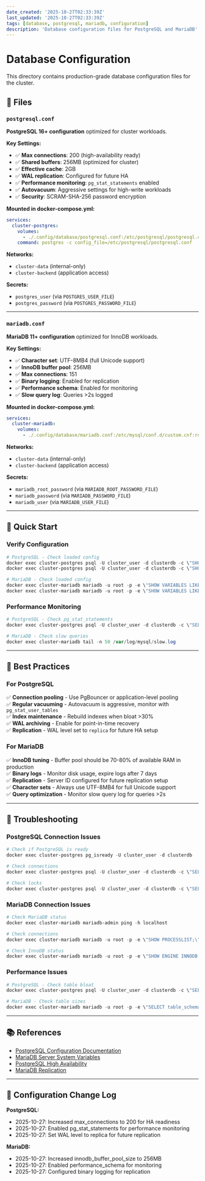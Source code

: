 ```yaml
---
date_created: '2025-10-27T02:33:39Z'
last_updated: '2025-10-27T02:33:39Z'
tags: [database, postgresql, mariadb, configuration]
description: 'Database configuration files for PostgreSQL and MariaDB'
---
```


# Database Configuration

This directory contains production-grade database configuration files for the cluster.

## 📁 Files

### `postgresql.conf`

**PostgreSQL 16+ configuration** optimized for cluster workloads.

**Key Settings:**
- ✅ **Max connections**: 200 (high-availability ready)
- ✅ **Shared buffers**: 256MB (optimized for cluster)
- ✅ **Effective cache**: 2GB
- ✅ **WAL replication**: Configured for future HA
- ✅ **Performance monitoring**: `pg_stat_statements` enabled
- ✅ **Autovacuum**: Aggressive settings for high-write workloads
- ✅ **Security**: SCRAM-SHA-256 password encryption

**Mounted in docker-compose.yml:**
```yaml
services:
  cluster-postgres:
    volumes:
      - ./.config/database/postgresql.conf:/etc/postgresql/postgresql.conf:ro
    command: postgres -c config_file=/etc/postgresql/postgresql.conf
```

**Networks:**
- `cluster-data` (internal-only)
- `cluster-backend` (application access)

**Secrets:**
- `postgres_user` (via `POSTGRES_USER_FILE`)
- `postgres_password` (via `POSTGRES_PASSWORD_FILE`)

---

### `mariadb.conf`

**MariaDB 11+ configuration** optimized for InnoDB workloads.

**Key Settings:**
- ✅ **Character set**: UTF-8MB4 (full Unicode support)
- ✅ **InnoDB buffer pool**: 256MB
- ✅ **Max connections**: 151
- ✅ **Binary logging**: Enabled for replication
- ✅ **Performance schema**: Enabled for monitoring
- ✅ **Slow query log**: Queries >2s logged

**Mounted in docker-compose.yml:**
```yaml
services:
  cluster-mariadb:
    volumes:
      - ./.config/database/mariadb.conf:/etc/mysql/conf.d/custom.cnf:ro
```

**Networks:**
- `cluster-data` (internal-only)
- `cluster-backend` (application access)

**Secrets:**
- `mariadb_root_password` (via `MARIADB_ROOT_PASSWORD_FILE`)
- `mariadb_password` (via `MARIADB_PASSWORD_FILE`)
- `mariadb_user` (via `MARIADB_USER_FILE`)

---

## 🚀 Quick Start

### Verify Configuration

```powershell
# PostgreSQL - Check loaded config
docker exec cluster-postgres psql -U cluster_user -d clusterdb -c \"SHOW config_file;\"
docker exec cluster-postgres psql -U cluster_user -d clusterdb -c \"SHOW shared_buffers;\"

# MariaDB - Check loaded config
docker exec cluster-mariadb mariadb -u root -p -e \"SHOW VARIABLES LIKE '%buffer%';\"
docker exec cluster-mariadb mariadb -u root -p -e \"SHOW VARIABLES LIKE 'character_set%';\"
```

### Performance Monitoring

```powershell
# PostgreSQL - Check pg_stat_statements
docker exec cluster-postgres psql -U cluster_user -d clusterdb -c \"SELECT * FROM pg_stat_statements ORDER BY total_exec_time DESC LIMIT 10;\"

# MariaDB - Check slow queries
docker exec cluster-mariadb tail -n 50 /var/log/mysql/slow.log
```

---

## 🎯 Best Practices

### For PostgreSQL

✅ **Connection pooling** - Use PgBouncer or application-level pooling  
✅ **Regular vacuuming** - Autovacuum is aggressive, monitor with `pg_stat_user_tables`  
✅ **Index maintenance** - Rebuild indexes when bloat >30%  
✅ **WAL archiving** - Enable for point-in-time recovery  
✅ **Replication** - WAL level set to `replica` for future HA setup  

### For MariaDB

✅ **InnoDB tuning** - Buffer pool should be 70-80% of available RAM in production  
✅ **Binary logs** - Monitor disk usage, expire logs after 7 days  
✅ **Replication** - Server ID configured for future replication setup  
✅ **Character sets** - Always use UTF-8MB4 for full Unicode support  
✅ **Query optimization** - Monitor slow query log for queries >2s  

---

## 🔧 Troubleshooting

### PostgreSQL Connection Issues

```powershell
# Check if PostgreSQL is ready
docker exec cluster-postgres pg_isready -U cluster_user -d clusterdb

# Check connections
docker exec cluster-postgres psql -U cluster_user -d clusterdb -c \"SELECT count(*) FROM pg_stat_activity;\"

# Check locks
docker exec cluster-postgres psql -U cluster_user -d clusterdb -c \"SELECT * FROM pg_locks WHERE NOT granted;\"
```

### MariaDB Connection Issues

```powershell
# Check MariaDB status
docker exec cluster-mariadb mariadb-admin ping -h localhost

# Check connections
docker exec cluster-mariadb mariadb -u root -p -e \"SHOW PROCESSLIST;\"

# Check InnoDB status
docker exec cluster-mariadb mariadb -u root -p -e \"SHOW ENGINE INNODB STATUS\\G\"
```

### Performance Issues

```powershell
# PostgreSQL - Check table bloat
docker exec cluster-postgres psql -U cluster_user -d clusterdb -c \"SELECT schemaname, tablename, pg_size_pretty(pg_total_relation_size(schemaname||'.'||tablename)) FROM pg_tables ORDER BY pg_total_relation_size(schemaname||'.'||tablename) DESC LIMIT 10;\"

# MariaDB - Check table sizes
docker exec cluster-mariadb mariadb -u root -p -e \"SELECT table_schema, table_name, ROUND(((data_length + index_length) / 1024 / 1024), 2) AS 'Size (MB)' FROM information_schema.TABLES ORDER BY (data_length + index_length) DESC LIMIT 10;\"
```

---

## 📚 References

- [PostgreSQL Configuration Documentation](https://www.postgresql.org/docs/current/runtime-config.html)
- [MariaDB Server System Variables](https://mariadb.com/kb/en/server-system-variables/)
- [PostgreSQL High Availability](https://www.postgresql.org/docs/current/high-availability.html)
- [MariaDB Replication](https://mariadb.com/kb/en/replication/)

---

## 📝 Configuration Change Log

**PostgreSQL:**
- 2025-10-27: Increased max_connections to 200 for HA readiness
- 2025-10-27: Enabled pg_stat_statements for performance monitoring
- 2025-10-27: Set WAL level to replica for future replication

**MariaDB:**
- 2025-10-27: Increased innodb_buffer_pool_size to 256MB
- 2025-10-27: Enabled performance_schema for monitoring
- 2025-10-27: Configured binary logging for replication
